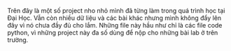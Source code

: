 Trên đây là một số project nho nhỏ mình đã từng làm trong quá trình học tại Đại Học.
Vẫn còn nhiều dữ liệu và các bài khác nhưng mình không đẩy lên đây vì nó chưa đầy đủ cho lắm. 
Những file này hầu như chỉ là các file code python, vì những project này đa số dùng để nộp cho những bài lab ở trên trường.
